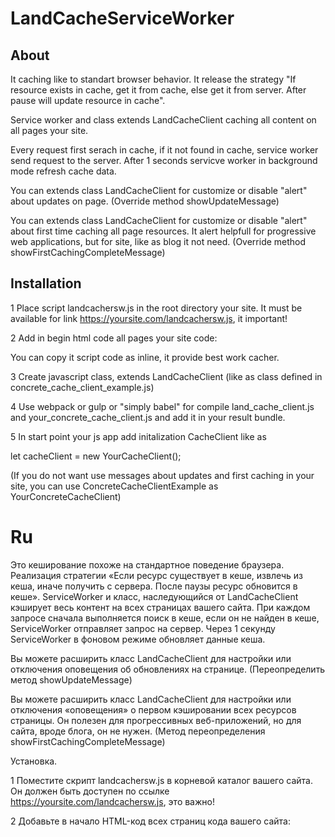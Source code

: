 # LandCacheServiceWorker

## About
It caching like to standart browser behavior.
It release the strategy "If resource exists in cache, get it from cache, else get it from server. After pause  will  update resource in cache".

Service worker and class extends LandCacheClient caching all content on all pages your site.

Every request first serach in cache, if it not found in cache, service worker send request to the server.
After 1 seconds servicve worker in background mode refresh cache data.

You can extends class LandCacheClient for customize or disable "alert" about updates on page.
(Override method showUpdateMessage)

You can extends class LandCacheClient for customize or disable "alert" about first time caching all page resources.
It alert helpfull for progressive web applications, but for site, like as blog it not need.
(Override method showFirstCachingCompleteMessage)

## Installation

1 Place script landcachersw.js in the root directory your site.
It must be available for link https://yoursite.com/landcachersw.js, it important!

2 Add in begin html code all pages your site code:
  <script src="/js/landcacherswinstaller.js"></script>
You can copy it script code as inline, it provide best work cacher.

3 Create javascript class, extends LandCacheClient (like as class defined in concrete_cache_client_example.js)

4 Use webpack or gulp or "simply babel" for compile land_cache_client.js and  your_concrete_cache_client.js and add it 
in your result bundle. 

5 In start point your js app add initalization CacheClient like as 

  let cacheClient = new YourCacheClient();
  
(If you do not want use messages about updates and first caching in your site, you can use ConcreteCacheClientExample as YourConcreteCacheClient)



# Ru
Это кеширование похоже на стандартное поведение браузера. Реализация стратегии
«Если ресурс существует в кеше, извлечь из кеша, иначе получить с сервера.
После паузы ресурс обновится в кеше».
ServiceWorker и класс, наследующийся от LandCacheClient кэширует весь контент на всех страницах вашего сайта.
При каждом запросе сначала выполняется поиск в кеше, если он не найден в кеше, 
ServiceWorker отправляет запрос на сервер.
Через 1 секунду ServiceWorker в фоновом режиме обновляет данные кеша.

Вы можете расширить класс LandCacheClient для настройки или отключения оповещения об обновлениях на странице.
(Переопределить метод showUpdateMessage)

Вы можете расширить класс LandCacheClient для настройки или отключения «оповещения» о первом кэшировании
всех ресурсов страницы.
Он полезен для прогрессивных веб-приложений, но для сайта, вроде блога, он не нужен.
(Метод переопределения showFirstCachingCompleteMessage)

Установка.

1 Поместите скрипт landcachersw.js в корневой каталог вашего сайта.
Он должен быть доступен по ссылке https://yoursite.com/landcachersw.js, это важно!

2 Добавьте в начало HTML-код всех страниц кода вашего сайта:
<script src = "/js/landcacherswinstaller.js"></ script>

Вы можете скопировать код скрипта как встроенный, это обеспечит лучшую работу кэширования.

3 Создайте класс javascript, наследующийся от LandCacheClient 
(пример вы можете видеть в классе, определенном в concrete_cache_client_example.js)

4 Используйте webpack или gulp или «просто babel» для компиляции 
land_cache_client.js и your_concrete_cache_client.js 
и добавьте его в свой bundle.js или output.js.

5 В начальной точке вашего js-приложения добавьте инициализацию LandCacheClient как

let cacheClient = new YourCacheClient ();

(Если вы не хотите использовать сообщения об обновлениях и первом кэшировании на вашем сайте, 
вы можете использовать ConcreteCacheClientExample в качестве YourConcreteCacheClient).



